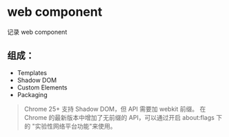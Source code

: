 # web component

记录 web component

## 组成：

* Templates
* Shadow DOM
* Custom Elements
* Packaging

> Chrome 25+ 支持 Shadow DOM，但 API 需要加 webkit 前缀。 在 Chrome 的最新版本中增加了无前缀的 API，可以通过开启 about:flags 下的 "实验性网络平台功能"来使用。


